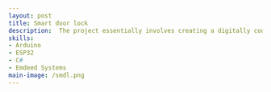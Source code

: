 ```yaml
---
layout: post
title: Smart door lock
description:  The project essentially involves creating a digitally coded lock card that provides the user with complete security.During the implementation of our project, we must adhere to specifications that impose the following conditions: The project must be programmed to meet the following requirements: Allow the owner to enter the 4-digit code. Change the code. <br> Allow the owner to open the door using their fingerprint. <br> Allow the owner to open the door using their RFID card. <br> Allow the owner to open the door using a push button inside.
skills: 
- Arduino
- ESP32
- C#
- Emdeed Systems
main-image: /smdl.png
---
```

